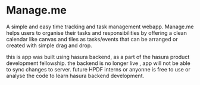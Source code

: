 # Manage.me
A simple and easy time tracking and task management webapp. Manage.me helps users to organise their tasks and responsibilities by offering a clean calendar like canvas and tiles as tasks/events that can be arranged or created with simple drag and drop. 

this is app was built using hasura backend, as a part of the hasura product development fellowship. the backend is no longer live , app will not be able to sync changes to server.
future HPDF interns or anyonne is free to use or analyse the code to learn hasura backend development.
